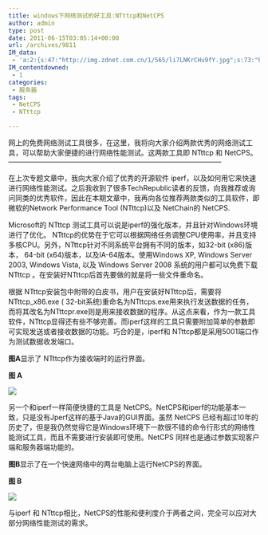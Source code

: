 ```yaml
---
title: windows下网络测试的好工具:NTttcp和NetCPS
author: admin
type: post
date: 2011-06-15T03:05:14+00:00
url: /archives/9811
IM_data:
 - 'a:2:{s:47:"http://img.zdnet.com.cn/1/565/li7LNKrCHu9fY.jpg";s:73:"http://blog.haohtml.com/wp-content/uploads/2011/06/5819_li7LNKrCHu9fY.jpg";s:46:"http://img.zdnet.com.cn/1/566/litMkxKAdO6Y.jpg";s:72:"http://blog.haohtml.com/wp-content/uploads/2011/06/484d_litMkxKAdO6Y.jpg";}'
IM_contentdowned:
 - 1
categories:
 - 服务器
tags:
 - NetCPS
 - NTttcp

---
```

网上的免费网络测试工具很多，在这里，我将向大家介绍两款优秀的网络测试工具，可以帮助大家便捷的进行网络性能测试。这两款工具即 NTttcp 和 NetCPS。
——————————————————————————————–

在上次专题文章中，我向大家介绍了优秀的开源软件 iperf，以及如何用它来快速进行网络性能测试。之后我收到了很多TechRepublic读者的反馈，向我推荐或询问同类的优秀软件，因此在本期文章中，我再向各位推荐两款类似的工具软件，即微软的Network Performance Tool (NTttcp)以及 NetChain的 NetCPS.

Microsoft的 NTttcp 测试工具可以说是iperf的强化版本，并且针对Windows环境进行了优化。 NTttcp的优势在于它可以根据网络任务调整CPU使用率，并且支持多核CPU。另外，NTttcp针对不同系统平台拥有不同的版本，如32-bit (x86)版本， 64-bit (x64)版本，以及IA-64版本。使用Windows XP, Windows Server 2003, Windows Vista, 以及 Windows Server 2008 系统的用户都可以免费下载NTttcp 。在安装好NTttcp后首先要做的就是将一些文件重命名。

根据 NTttcp安装包中附带的白皮书，用户在安装好NTttcp后，需要将NTttcp_x86.exe ( 32-bit系统)重命名为NTttcps.exe用来执行发送数据的任务，而将其改名为NTttcpr.exe则是用来接收数据的程序。从这点来看，作为一款工具软件，NTttcp显得还有些不够完善。而iperf这样的工具只需要附加简单的参数即可实现发送或者接收数据的功能。巧合的是，iperf和 NTttcp都是采用5001端口作为测试数据收发端口。

**图A**显示了 NTttcp作为接收端时的运行界面。

**图 A**

[![](http://blog.haohtml.com/wp-content/uploads/2011/06/li7LNKrCHu9fY.jpg)][1]



另一个和iperf一样简便快捷的工具是 NetCPS。NetCPS和iperf的功能基本一致，只是没有Jperf这样的基于Java的GUI界面。虽然 NetCPS 已经有超过10年的历史了，但是我仍然觉得它是Windows环境下一款很不错的命令行形式的网络性能测试工具，而且不需要进行安装即可使用。NetCPS 同样也是通过参数实现客户端和服务器端功能的。

**图B**显示了在一个快速网络中的两台电脑上运行NetCPS的界面。

**图 B**

[![](http://blog.haohtml.com/wp-content/uploads/2011/06/litMkxKAdO6Y.jpg)][2]

与iperf 和 NTttcp相比，NetCPS的性能和便利度介于两者之间，完全可以应对大部分网络性能测试的需求。

 [1]: http://blog.haohtml.com/wp-content/uploads/2011/06/li7LNKrCHu9fY.jpg
 [2]: http://blog.haohtml.com/wp-content/uploads/2011/06/litMkxKAdO6Y.jpg
